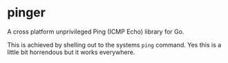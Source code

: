# pinger

A cross platform unprivileged Ping (ICMP Echo) library for Go.

This is achieved by shelling out to the systems `ping` command. Yes this is a
little bit horrendous but it works everywhere.